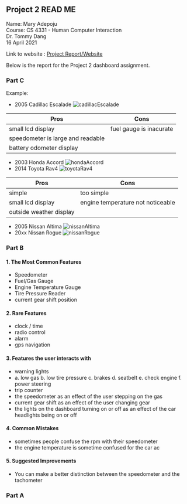 ## Project 2 READ ME

Name: Mary Adepoju  
Course: CS 4331 - Human Computer Interaction  
Dr. Tommy Dang  
16 April 2021 

Link to website : [Project Report/Website](https://maryadepoju98.github.io/)
  
Below is the report for the Project 2 dashboard assignment. 

### Part C
Example:
-   2005 Cadillac Escalade ![cadillacEscalade](https://user-images.githubusercontent.com/43687054/115165201-67048f00-a072-11eb-9706-26b9ed5f95c8.jpeg)

| Pros                              | Cons                    |   
|-----------------------------------|-------------------------|
| small lcd display                 | fuel gauge is inacurate | 
| speedometer is large and readable |                         | 
| battery odometer display          |                         |  

-   2003 Honda Accord ![hondaAccord](https://user-images.githubusercontent.com/43687054/115165223-84395d80-a072-11eb-970c-d119febe17dd.jpeg)
-   2014 Toyota Rav4 ![toyotaRav4](https://user-images.githubusercontent.com/43687054/115165267-b5b22900-a072-11eb-9e89-5582b299a1ca.jpeg)

| Pros                     | Cons                               |
|--------------------------|------------------------------------|
| simple                   | too simple                         | 
| small lcd display        | engine temperature not noticeable  |
| outside weather display  |                                    | 

-   2005 Nissan Altima ![nissanAltima](https://user-images.githubusercontent.com/43687054/115165248-a206c280-a072-11eb-8a39-0a895fd02abe.jpeg)
-   20xx Nissan Rogue ![nissanRogue](https://user-images.githubusercontent.com/43687054/115165231-8ef3f280-a072-11eb-8c27-b33def793ce1.jpg)


### Part B

#### 1. The Most Common Features
- Speedometer
- Fuel/Gas Gauge
- Engine Temperature Gauge
- Tire Pressure Reader
- current gear shift position

#### 2. Rare Features
- clock / time
- radio control
- alarm
- gps navigation

#### 3. Features the user interacts with

- warning lights
- a. low gas
  b. low tire pressure 
  c. brakes
  d. seatbelt 
  e. check engine
  f. power steering
-  trip counter 
-  the speedometer as an effect of the user stepping on the gas
-  current gear shift as an effect of the user changing gear
-  the lights on the dashboard turning on or off as an effect of the car headlights being on or off

#### 4. Common Mistakes
- sometimes people confuse the rpm with their speedometer
- the engine temperature is sometime confused for the car ac

#### 5. Suggested Improvements
- You can make a better distinction between the speedometer and the tachometer


### Part A
